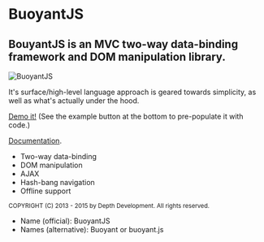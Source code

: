 <h1>BuoyantJS</h1>
<h2>BouyantJS is an MVC two-way data-binding framework and DOM manipulation library.</h2>
<img src="http://cdn.clearwavedesigns.com/buoyantjs.jpg" alt="BuoyantJS"/>

<p>It's surface/high-level language approach is geared towards simplicity, as well as what's actually under the hood.</p>

<p><a href="http://depthdev.com/code/" target="_blank">Demo it!</a> (See the example button at the bottom to pre-populate it with code.)</p>
<p><a href="http://depthdev.com/buoyantjs/" target="_blank">Documentation</a>.</p>

<ul>
  <li>Two-way data-binding</li>
  <li>DOM manipulation</li>
  <li>AJAX</li>
  <li>Hash-bang navigation</li>
  <li>Offline support</li>
</ul>

<small>COPYRIGHT (C) 2013 - 2015 by Depth Development.  All rights reserved.</small>

<ul>
  <li>Name (official): BuoyantJS</li>
  <li>Names (alternative): Buoyant or buoyant.js</li>
</ul>
